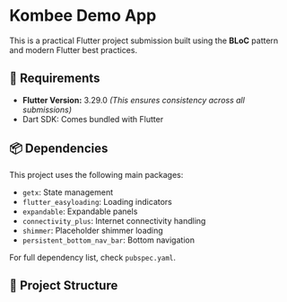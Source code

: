  # Kombee Demo App

This is a practical Flutter project submission built using the **BLoC** pattern and modern Flutter best practices.

## 🔧 Requirements

- **Flutter Version:** 3.29.0 *(This ensures consistency across all submissions)*
- Dart SDK: Comes bundled with Flutter

## 📦 Dependencies

This project uses the following main packages:

- `getx`: State management
- `flutter_easyloading`: Loading indicators
- `expandable`: Expandable panels
- `connectivity_plus`: Internet connectivity handling
- `shimmer`: Placeholder shimmer loading
- `persistent_bottom_nav_bar`: Bottom navigation

For full dependency list, check `pubspec.yaml`.

## 📁 Project Structure

